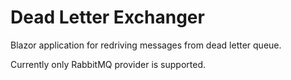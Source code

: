 # Dead Letter Exchanger

Blazor application for redriving messages from dead letter queue.

Currently only RabbitMQ provider is supported.

